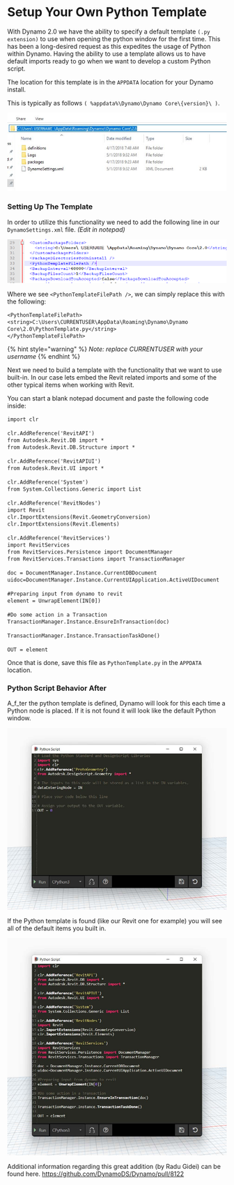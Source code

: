 # Setup Your Own Python Template

With Dynamo 2.0 we have the ability to specify a default template `(.py extension)` to use when opening the python window for the first time. This has been a long-desired request as this expedites the usage of Python within Dynamo. Having the ability to use a template allows us to have default imports ready to go when we want to develop a custom Python script.

The location for this template is in the `APPDATA` location for your Dynamo install.

This is typically as follows `( %appdata%\Dynamo\Dynamo Core\{version}\ )`.

![](../images/8-3/3/pythontemplates-appdatafolderlocation.jpg)

### Setting Up The Template

In order to utilize this functionality we need to add the following line in our `DynamoSettings.xml` file. _(Edit in notepad)_

![](../images/8-3/3/pythontemplates-dynamosettingsxmlfile.png)

Where we see `<PythonTemplateFilePath />`, we can simply replace this with the following:

```
<PythonTemplateFilePath>
<string>C:\Users\CURRENTUSER\AppData\Roaming\Dynamo\Dynamo Core\2.0\PythonTemplate.py</string>
</PythonTemplateFilePath>
```

{% hint style="warning" %}
_Note: replace CURRENTUSER with your username_
{% endhint %}

Next we need to build a template with the functionality that we want to use built-in. In our case lets embed the Revit related imports and some of the other typical items when working with Revit.

You can start a blank notepad document and paste the following code inside:

```
import clr

clr.AddReference('RevitAPI')
from Autodesk.Revit.DB import *
from Autodesk.Revit.DB.Structure import *

clr.AddReference('RevitAPIUI')
from Autodesk.Revit.UI import *

clr.AddReference('System')
from System.Collections.Generic import List

clr.AddReference('RevitNodes')
import Revit
clr.ImportExtensions(Revit.GeometryConversion)
clr.ImportExtensions(Revit.Elements)

clr.AddReference('RevitServices')
import RevitServices
from RevitServices.Persistence import DocumentManager
from RevitServices.Transactions import TransactionManager

doc = DocumentManager.Instance.CurrentDBDocument
uidoc=DocumentManager.Instance.CurrentUIApplication.ActiveUIDocument

#Preparing input from dynamo to revit
element = UnwrapElement(IN[0])

#Do some action in a Transaction
TransactionManager.Instance.EnsureInTransaction(doc)

TransactionManager.Instance.TransactionTaskDone()

OUT = element
```

Once that is done, save this file as `PythonTemplate.py` in the `APPDATA` location.

### Python Script Behavior After

A\_f\_ter the python template is defined, Dynamo will look for this each time a Python node is placed. If it is not found it will look like the default Python window.

![](../images/8-3/3/pythontemplates-beforesetuptemplate.jpg)

If the Python template is found (like our Revit one for example) you will see all of the default items you built in.

![](../images/8-3/3/pythontemplates-aftersetuptemplate.jpg)

Additional information regarding this great addition (by Radu Gidei) can be found here. https://github.com/DynamoDS/Dynamo/pull/8122

